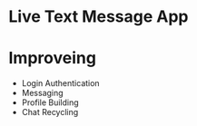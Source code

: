  # Live Text Message App
<html>
 <head>
  
 </head>
<body>
 <h1>Improveing</h1>
 <ul>
  <li>Login Authentication</li>
  <li>Messaging</li>
  <li>Profile Building</li>
  <li>Chat Recycling</li>
 </ul>
</body>
</html>
